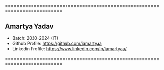 ==========================================================================

## Amartya Yadav
- Batch: 2020-2024 (IT)
- Github Profile: https://github.com/iamartyaa
- Linkedin Profile: https://www.linkedin.com/in/iamartyaa/

==========================================================================
